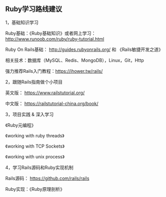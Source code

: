 Ruby学习路线建议
--------------------------------------------
1，基础知识学习

Ruby基础：《Ruby基础知识》或者网上学习：http://www.runoob.com/ruby/ruby-tutorial.html

Ruby On Rails基础：  http://guides.rubyonrails.org/ 和 《Rails敏捷开发之道》

相关技术：数据库（MySQL、Redis、MongoDB），Linux，Git，Http


强力推荐Rails入门教程：https://ihower.tw/rails/

2，跟随Rails指南做个小项目

英文版： https://www.railstutorial.org/

中文版： https://railstutorial-china.org/book/

3，项目实践 & 深入学习

《Ruby元编程》

《working with ruby threads》

《working with TCP Sockets》

《working with unix process》

4，学习Rails源码和Ruby实现机制

Rails源码： https://github.com/rails/rails

Ruby实现：《Ruby原理剖析》
